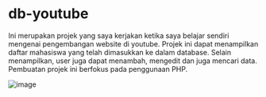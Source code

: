# db-youtube

Ini merupakan projek yang saya kerjakan ketika saya belajar sendiri mengenai pengembangan website di youtube. Projek ini dapat
menampilkan daftar mahasiswa yang telah dimasukkan ke dalam database. Selain menampilkan, user juga dapat menambah, mengedit
dan juga mencari data. Pembuatan projek ini berfokus pada penggunaan PHP.

![image](https://user-images.githubusercontent.com/88927229/196758989-b49335eb-cc8a-4649-853c-90ac67651883.png)
